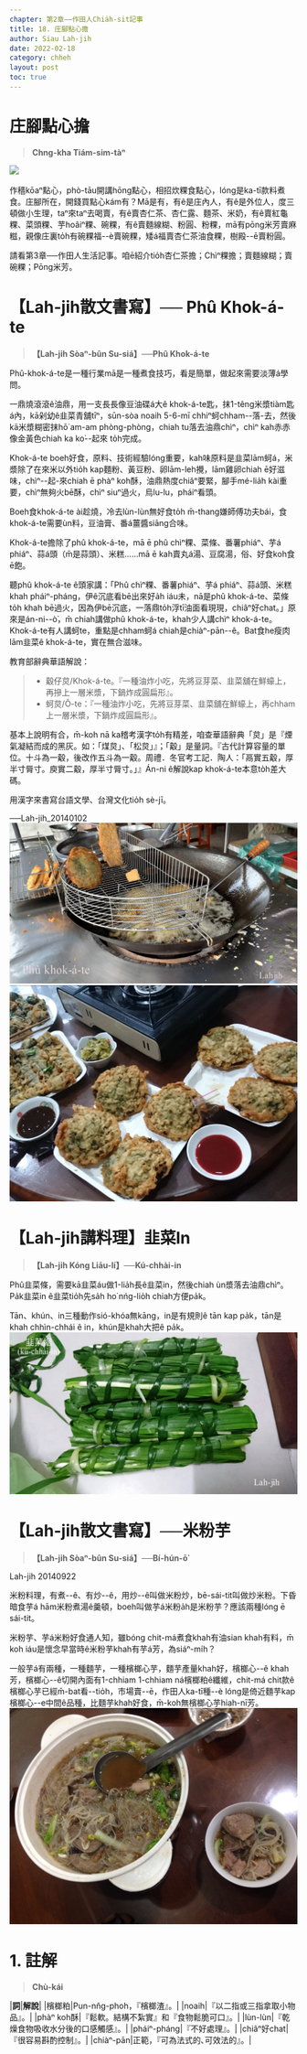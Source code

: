 ```yaml
---
chapter: 第2章——作田人Chia̍h-si̍t記事
title: 18. 庄腳點心擔
author: Siau Lah-jih
date: 2022-02-18
category: chheh
layout: post
toc: true
---
```

# 庄腳點心擔
> **Chng-kha Tiám-sim-tàⁿ**

![](../too5/13/12-6-1.觳仔炱.jpg)

作穡kōaⁿ點心，phò-tāu開講hōng點心，相招炊粿食點心，lóng是ka-tī款料煮食。庄腳所在，開錢買點心kám有？Mā是有，有ê是庄內人，有ê是外位人，度三頓做小生理，taⁿ來taⁿ去喝賣，有ê賣杏仁茶、杏仁露、麵茶、米奶，有ê賣紅龜粿、菜頭粿、芋hoâiⁿ粿、碗粿，有ê賣麵線糊、粉圓、粉粿，mā有pōng米芳賣麻糍，親像庄裏to̍h有碗粿福--è賣碗粿，矮á福賣杏仁茶油食粿，樹殿--ē賣粉圓。

  請看第3章──作田人生活記事。咱ē紹介tio̍h杏仁茶擔；Chìⁿ粿擔；賣麵線糊；賣碗粿；Pōng米芳。

# 【Lah-jih散文書寫】── Phû Khok-á-te
>**【Lah-jih Sòaⁿ-bûn Su-siá】──Phû Khok-á-te**

Phû-khok-á-te是一種行業mā是一種煮食技巧，看是簡單，做起來需要淡薄á學問。

一鼎燒滾滾ê油鼎，用一支長長像豆油碟á大ê khok-á-te匙，抹1-têng米漿tiàm匙á內，kā剁幼ê韭菜青舖tīⁿ，sūn-sòa noaih 5-6-mī chhiⁿ蚵chham--落-去，然後kā米漿糊密抹hō͘ am-am phòng-phòng，chiah tu落去油鼎chìⁿ，chìⁿ kah赤赤像金黃色chiah ka ko͘--起來 to̍h完成。

Khok-á-te boeh好食，原料、技術經驗lóng重要，kah味原料是韭菜lām蚵á，米漿除了在來米以外tio̍h kap麵粉、黃豆粉、卵lām-leh攪，lām雞卵chiah ē好滋味，chìⁿ--起-來chiah ē phàⁿ koh酥，油鼎熱度chiâⁿ要緊，腳手mé-lia̍h kài重要，chìⁿ無夠火bē酥，chìⁿ siuⁿ過火，烏lu-lu，pháiⁿ看頭。

Boeh食khok-á-te ài趁燒，冷去lùn-lùn無好食to̍h m̄-thang嫌師傅功夫bái，食khok-á-te需要ùn料，豆油膏、番á薑醬siāng合味。

Khok-á-te擔除了phû khok-á-te，mā ē phû chìⁿ粿、菜條、番薯phiáⁿ、芋á phiáⁿ、蒜á頭（m̄是蒜頭）、米糕……mā ē kah賣丸á湯、豆腐湯，俗、好食koh食ē飽。

聽phû khok-á-te ê頭家講：「Phû chìⁿ粿、番薯phiáⁿ、芋á phiáⁿ、蒜á頭、米糕khah pháiⁿ-pháng，伊ê沉底看bē出來好a̍h iáu未，nā是phû khok-á-te、菜條to̍h khah bē過火，因為伊bē沉底，一落鼎to̍h浮tī油面看現現，chiâⁿ好chat。」原來是án-ni--ò͘，m̄ chiah講做phû khok-á-te，khah少人講chìⁿ khok-á-te。Khok-á-te有人講蚵te，重點是chham蚵á chiah是chiàⁿ-pān--ê。Bat食he瘦肉lām韭菜ê khok-á-te，實在無合滋味。

教育部辭典華語解說：
> - 觳仔炱/Khok-á-te。『一種油炸小吃，先將豆芽菜、韭菜舖在鮮蠔上，再摻上一層米漿，下鍋炸成圓扁形』。
> - 蚵炱/Ô-te：『一種油炸小吃，先將豆芽菜、韭菜舖在鮮蠔上，再chham上一層米漿，下鍋炸成圓扁形』。
 
 基本上說明有合，m̄-koh nā ka稽考漢字to̍h有精差，咱查華語辭典「炱」是『煙氣凝結而成的黑灰。如：「煤炱」、「松炱」』；「觳」是量詞。『古代計算容量的單位。十斗為一觳，後改作五斗為一觳。周禮．冬官考工記．陶人：「鬲實五觳，厚半寸脣寸。庾實二觳，厚半寸脣寸。」』Án-ni ê解說kap khok-á-te本意to̍h差大碼。

用漢字來書寫台語文學、台灣文化tio̍h sè-jī。

──Lah-jih_20140102
![](../too5/12/12-6-1.觳仔炱.jpg)
![](../too5/12/12-6-2.觳仔炱.jpg)

# 【Lah-jih講料理】韭菜In
>**【Lah-jih Kóng Liāu-lí】──Kú-chhài-in**

Phû韭菜條，需要kā韭菜áu做1-lia̍h長ê韭菜in，然後chiah ùn漿落去油鼎chìⁿ。Pa̍k韭菜in ê韭菜tio̍h先sa̍h ho͘ nńg-lio̍h chiah方便pa̍k。

Tān、khún、in三種動作sió-khóa無kāng，in是有規則ê tān kap pa̍k，tān是khah chhìn-chhái ê in，khún是khah大把ê pa̍k。
![](../too5/12/12-6-3.韭菜絪.jpg)

# 【Lah-jih散文書寫】──米粉芋
>**【Lah-jih Sòaⁿ-bûn Su-siá】──Bí-hún-ō͘**

Lah-jih 20140922

米粉料理，有煮--ê、有炒--ê，用炒--ê叫做米粉炒，bē-sái-tit叫做炒米粉。下昏暗食芋á hām米粉煮湯ê羹頓，boeh叫做芋á米粉a̍h是米粉芋？應該兩種lóng ē sái-tit。

米粉芋、芋á米粉好食通人知，雖bóng chit-má煮食khah有油sian khah有料，m̄ koh iáu是懷念早當時ê米粉芋khah有芋á芳，為siáⁿ-mi̍h？

一般芋á有兩種，一種麵芋，一種檳榔心芋，麵芋產量khah好，檳榔心--ê khah芳，檳榔心--ê切開內面有1-chhiam 1-chhiam ná檳榔粕ê纖維，chit-má chit款ê檳榔心芋已經m̄-bat看--tio̍h，市場賣--ē，作田人ka-tī種--è lóng是倚近麵芋kap檳榔心--e中間ê品種，比麵芋khah好食，m̄-koh無檳榔心芋hiah-nī芳。
![](../too5/12/12-2-3.米粉芋.jpg)


# 1. 註解
> **Chù-kái**

|**詞**|**解說**|
|檳榔粕|Pun-nn̂g-phoh，『檳榔渣』。|
|noaih|『以二指或三指拿取小物品』。|
|phàⁿ koh酥|『鬆軟。結構不紮實』和『食物鬆脆可口』。|
|lùn-lùn|『乾燥食物吸收水分後的口感觸感』。|
|pháiⁿ-pháng|『不好處理』。|
|chiâⁿ好chat|『很容易斟酌控制』。|
|chiàⁿ-pān|正範，『可為法式的､可效法的』。|
